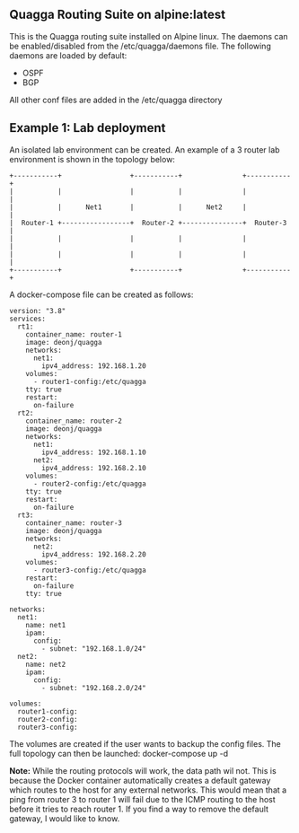 ## Quagga Routing Suite on alpine:latest ##

This is the Quagga routing suite installed on Alpine linux. The daemons can be enabled/disabled from the /etc/quagga/daemons file. The following daemons are loaded by default:

* OSPF
* BGP

All other conf files are added in the /etc/quagga directory

## Example 1: Lab deployment ##

An isolated lab environment can be created. An example of a 3 router lab environment is shown in the topology below:

    +-----------+                 +-----------+               +-----------+
    |           |                 |           |               |           |
    |           |      Net1       |           |      Net2     |           |
    |  Router-1 +-----------------+  Router-2 +---------------+  Router-3 |
    |           |                 |           |               |           |
    |           |                 |           |               |           |
    +-----------+                 +-----------+               +-----------+

A docker-compose file can be created as follows:

    version: "3.8"
    services:
      rt1:
        container_name: router-1
        image: deonj/quagga
        networks:
          net1:
            ipv4_address: 192.168.1.20
        volumes:
          - router1-config:/etc/quagga
        tty: true
        restart:
          on-failure
      rt2:
        container_name: router-2
        image: deonj/quagga
        networks:
          net1:
            ipv4_address: 192.168.1.10
          net2:
            ipv4_address: 192.168.2.10
        volumes:
          - router2-config:/etc/quagga
        tty: true
        restart:
          on-failure
      rt3:
        container_name: router-3
        image: deonj/quagga
        networks:
          net2:
            ipv4_address: 192.168.2.20
        volumes:
          - router3-config:/etc/quagga
        restart:
          on-failure
        tty: true
       
    networks:
      net1:
        name: net1
        ipam:
          config:
            - subnet: "192.168.1.0/24"
      net2:
        name: net2
        ipam:
          config:
            - subnet: "192.168.2.0/24"
       
    volumes:
      router1-config:
      router2-config:
      router3-config:

The volumes are created if the user wants to backup the config files. The full topology can then be launched: 
    docker-compose up -d
    
**Note:** While the routing protocols will work, the data path wil not. This is because the Docker container automatically creates a default gateway which routes to the host for any external networks. This would mean that a ping from router 3 to router 1 will fail due to the ICMP routing to the host before it tries to reach router 1. If you find a way to remove the default gateway, I would like to know.

